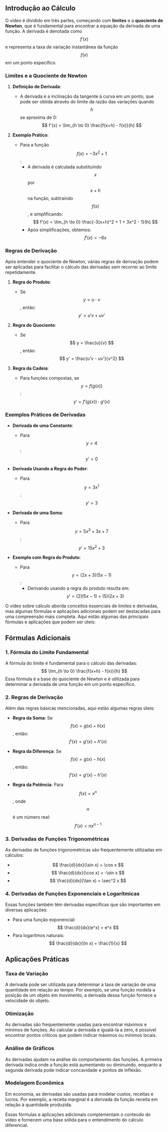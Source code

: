 
## Introdução ao Cálculo

O vídeo é dividido em três partes, começando com **limites** e a **quociente de Newton**, que é fundamental para encontrar a equação da derivada de uma função. A derivada é denotada como $$ f'(x) $$ e representa a taxa de variação instantânea da função $$ f(x) $$ em um ponto específico.

### Limites e a Quociente de Newton

1. **Definição de Derivada**:
   - A derivada é a inclinação da tangente à curva em um ponto, que pode ser obtida através do limite da razão das variações quando $$ h $$ se aproxima de 0:
   $$
   f'(x) = \lim_{h \to 0} \frac{f(x+h) - f(x)}{h}
   $$

2. **Exemplo Prático**:
   - Para a função $$ f(x) = -3x^2 + 1 $$:
     - A derivada é calculada substituindo $$ x $$ por $$ x + h $$ na função, subtraindo $$ f(x) $$, e simplificando:
     $$
     f'(x) = \lim_{h \to 0} \frac{-3(x+h)^2 + 1 + 3x^2 - 1}{h}
     $$
     - Após simplificações, obtemos:
     $$
     f'(x) = -6x
     $$

### Regras de Derivação

Após entender o quociente de Newton, várias regras de derivação podem ser aplicadas para facilitar o cálculo das derivadas sem recorrer ao limite repetidamente.

1. **Regra do Produto**:
   - Se $$ y = u \cdot v $$, então:
   $$
   y' = u'v + uv'
   $$

2. **Regra do Quociente**:
   - Se $$ y = \frac{u}{v} $$, então:
   $$
   y' = \frac{u'v - uv'}{v^2}
   $$

3. **Regra da Cadeia**:
   - Para funções compostas, se $$ y = f(g(x)) $$:
   $$
   y' = f'(g(x)) \cdot g'(x)
   $$

### Exemplos Práticos de Derivadas

- **Derivada de uma Constante**:
  - Para $$ y = 4 $$:
  $$
  y' = 0
  $$

- **Derivada Usando a Regra do Poder**:
  - Para $$ y = 3x^1 $$:
  $$
  y' = 3
  $$

- **Derivada de uma Soma**:
  - Para $$ y = 5x^3 + 3x + 7 $$:
  $$
  y' = 15x^2 + 3
  $$

- **Exemplo com Regra do Produto**:
  - Para $$ y = (2x + 3)(5x - 1) $$:
    - Derivando usando a regra do produto resulta em:
    $$
    y' = (2)(5x-1) + (5)(2x+3)
    $$

O vídeo sobre cálculo aborda conceitos essenciais de limites e derivadas, mas algumas fórmulas e aplicações adicionais podem ser destacadas para uma compreensão mais completa. Aqui estão algumas das principais fórmulas e aplicações que podem ser úteis:

## Fórmulas Adicionais

### 1. **Fórmula do Limite Fundamental**
A fórmula do limite é fundamental para o cálculo das derivadas:
$$
\lim_{h \to 0} \frac{f(x+h) - f(x)}{h}
$$
Essa fórmula é a base do quociente de Newton e é utilizada para determinar a derivada de uma função em um ponto específico.

### 2. **Regras de Derivação**
Além das regras básicas mencionadas, aqui estão algumas regras úteis:

- **Regra da Soma**:
  Se $$ f(x) = g(x) + h(x) $$, então:
  $$
  f'(x) = g'(x) + h'(x)
  $$

- **Regra da Diferença**:
  Se $$ f(x) = g(x) - h(x) $$, então:
  $$
  f'(x) = g'(x) - h'(x)
  $$

- **Regra da Potência**:
  Para $$ f(x) = x^n $$, onde $$ n $$ é um número real:
  $$
  f'(x) = nx^{n-1}
  $$

### 3. **Derivadas de Funções Trigonométricas**
As derivadas de funções trigonométricas são frequentemente utilizadas em cálculos:
- $$ \frac{d}{dx}(\sin x) = \cos x $$
- $$ \frac{d}{dx}(\cos x) = -\sin x $$
- $$ \frac{d}{dx}(\tan x) = \sec^2 x $$

### 4. **Derivadas de Funções Exponenciais e Logarítmicas**
Essas funções também têm derivadas específicas que são importantes em diversas aplicações:
- Para uma função exponencial: 
$$ \frac{d}{dx}(e^x) = e^x $$
- Para logaritmos naturais: 
$$ \frac{d}{dx}(\ln x) = \frac{1}{x} $$

## Aplicações Práticas

### **Taxa de Variação**
A derivada pode ser utilizada para determinar a taxa de variação de uma quantidade em relação ao tempo. Por exemplo, se uma função modela a posição de um objeto em movimento, a derivada dessa função fornece a velocidade do objeto.

### **Otimização**
As derivadas são frequentemente usadas para encontrar máximos e mínimos de funções. Ao calcular a derivada e igualá-la a zero, é possível encontrar pontos críticos que podem indicar máximos ou mínimos locais.

### **Análise de Gráficos**
As derivadas ajudam na análise do comportamento das funções. A primeira derivada indica onde a função está aumentando ou diminuindo, enquanto a segunda derivada pode indicar concavidade e pontos de inflexão.

### **Modelagem Econômica**
Em economia, as derivadas são usadas para modelar custos, receitas e lucros. Por exemplo, a receita marginal é a derivada da função receita em relação à quantidade produzida.

Essas fórmulas e aplicações adicionais complementam o conteúdo do vídeo e fornecem uma base sólida para o entendimento do cálculo diferencial.



